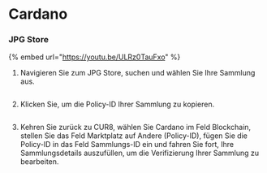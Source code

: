 # Cardano

### JPG Store



{% embed url="https://youtu.be/ULRz0TauFxo" %}

1. Navigieren Sie zum JPG Store, suchen und wählen Sie Ihre Sammlung aus.

<figure><img src="../../.gitbook/assets/Screenshot 2024-08-30 at 06.59.10.png" alt=""><figcaption></figcaption></figure>

2. Klicken Sie, um die Policy-ID Ihrer Sammlung zu kopieren.

<figure><img src="../../.gitbook/assets/Screenshot 2024-08-30 at 07.00.30.png" alt=""><figcaption></figcaption></figure>

3. Kehren Sie zurück zu CUR8, wählen Sie Cardano im Feld Blockchain, stellen Sie das Feld Marktplatz auf Andere (Policy-ID), fügen Sie die Policy-ID in das Feld Sammlungs-ID ein und fahren Sie fort, Ihre Sammlungsdetails auszufüllen, um die Verifizierung Ihrer Sammlung zu bearbeiten.

<figure><img src="../../.gitbook/assets/Screenshot 2025-01-31 at 10.56.00.png" alt=""><figcaption></figcaption></figure>